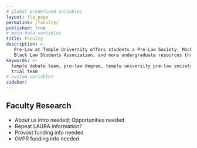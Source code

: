 ```yaml
---
# global predefined variables
layout: tla_page
permalink: /faculty/
published: true
# meta-data variables
title: Faculty
description: >-
   Pre-Law at Temple University offers students a Pre-Law Society, Mock Trial, Debate Society,
   Black Law Students Association, and more undergraduate resources through the College of Liberal Arts.
keywords: >-
  temple debate team, pre-law degree, temple university pre-law society, mock
  trial team
# custom variables
sidebar: 
---
```

## Faculty Research
- About us intro needed; Opportunities needed
- Repeat LAURA information?
- Provost funding info needed
- OVPR funding info needed
